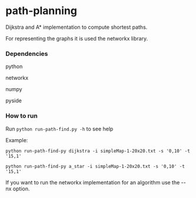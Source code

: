 path-planning
=============

Dijkstra and A* implementation to compute shortest paths.

For representing the graphs it is used the networkx library.

### Dependencies

python

networkx

numpy

pyside


### How to run

Run `python run-path-find.py -h` to see help

Example:

`python run-path-find-py dijkstra -i simpleMap-1-20x20.txt -s '0,10' -t '15,1'`


`python run-path-find-py a_star -i simpleMap-1-20x20.txt -s '0,10' -t '15,1'`


If you want to run the networkx implementation for an algorithm use the --nx option.


